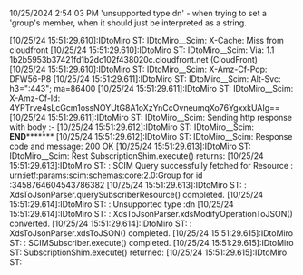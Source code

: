 10/25/2024 2:54:03 PM
'unsupported type dn' - when trying to set a 'group's member, when it should just be interpreted as a string.


[10/25/24 15:51:29.610]:IDtoMiro ST:                        IDtoMiro__Scim: X-Cache: Miss from cloudfront
[10/25/24 15:51:29.610]:IDtoMiro ST:                        IDtoMiro__Scim: Via: 1.1 1b2b5953b37421fd1b2dc102f438020c.cloudfront.net (CloudFront)
[10/25/24 15:51:29.610]:IDtoMiro ST:                        IDtoMiro__Scim: X-Amz-Cf-Pop: DFW56-P8
[10/25/24 15:51:29.611]:IDtoMiro ST:                        IDtoMiro__Scim: Alt-Svc: h3=":443"; ma=86400
[10/25/24 15:51:29.611]:IDtoMiro ST:                        IDtoMiro__Scim: X-Amz-Cf-Id: 4YPTrve4sLcGcm1ossNOYUtG8A1oXzYnCcOvneumqXo76YgxxkUAIg==
[10/25/24 15:51:29.611]:IDtoMiro ST:                        IDtoMiro__Scim: Sending http response with body :-
[10/25/24 15:51:29.612]:IDtoMiro ST:                        IDtoMiro__Scim: **********************END*****************************
[10/25/24 15:51:29.612]:IDtoMiro ST:                        IDtoMiro__Scim: Response code and message: 200 OK
[10/25/24 15:51:29.613]:IDtoMiro ST:                        IDtoMiro__Scim: Rest SubscriptionShim.execute() returns:
[10/25/24 15:51:29.613]:IDtoMiro ST:                        : SCIM Query successfully fetched for Resource : urn:ietf:params:scim:schemas:core:2.0:Group for id :3458764604543786382
[10/25/24 15:51:29.613]:IDtoMiro ST:                        : XdsToJsonParser.querySubscriberResource() completed.
[10/25/24 15:51:29.614]:IDtoMiro ST:                        : Unsupported type :dn
[10/25/24 15:51:29.614]:IDtoMiro ST:                        : XdsToJsonParser.xdsModifyOperationToJSON() converted.
[10/25/24 15:51:29.614]:IDtoMiro ST:                        : XdsToJsonParser.xdsToJSON() completed.
[10/25/24 15:51:29.615]:IDtoMiro ST:                        : SCIMSubscriber.execute() completed.
[10/25/24 15:51:29.615]:IDtoMiro ST:                        SubscriptionShim.execute() returned:
[10/25/24 15:51:29.615]:IDtoMiro ST:
